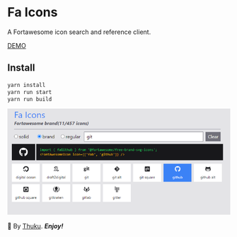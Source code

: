 # Fa Icons

A Fortawesome icon search and reference client.

[DEMO](https://fa-icons.netlify.app/)

## Install
```
yarn install
yarn run start
yarn run build
```

![Screenshot](https://raw.githubusercontent.com/xthukuh/fa-icons/main/screenshot.png)

💖 By [Thuku](https://github.com/xthukuh). _**Enjoy!**_